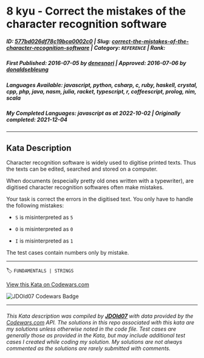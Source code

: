 # 8 kyu - Correct the mistakes of the character recognition software

##### **ID**: [577bd026df78c19bca0002c0](https://www.codewars.com/kata/577bd026df78c19bca0002c0) | **Slug**: [correct-the-mistakes-of-the-character-recognition-software](https://www.codewars.com/kata/577bd026df78c19bca0002c0) | **Category**: `REFERENCE` | **Rank**: <span style="color:white">8 kyu</span>

##### **First Published**: 2016-07-05 ***by*** [denesnori](https://www.codewars.com/users/denesnori) | **Approved**: 2016-07-06 ***by*** [donaldsebleung](https://www.codewars.com/users/donaldsebleung)

##### **Languages Available**: javascript, python, csharp, c, ruby, haskell, crystal, cpp, php, java, nasm, julia, racket, typescript, r, coffeescript, prolog, nim, scala

##### **My Completed Languages**: javascript ***as at*** 2022-10-02 | **Originally completed**: 2021-12-04

---

## Kata Description


Character recognition software is widely used to digitise printed texts. Thus the texts can be edited, searched and stored on a computer.



When documents (especially pretty old ones written with a typewriter), are digitised character recognition softwares often make mistakes.



Your task is correct the errors in the digitised text. You only have to handle the following mistakes:



* `S`  is misinterpreted as `5`

* `O` is misinterpreted as `0`

* `I` is misinterpreted as `1`



The test cases contain numbers only by mistake.

---


🏷 `FUNDAMENTALS | STRINGS`


[View this Kata on Codewars.com](https://www.codewars.com/kata/577bd026df78c19bca0002c0)

![](https://www.codewars.com/users/jdold07/badges/large "JDOld07 Codewars Badge")

---

###### *This Kata description was compiled by [**JDOld07**](https://tpstech.dev) with data provided by the [Codewars.com](https://www.codewars.com) API.  The solutions in this repo associated with this kata are my solutions unless otherwise noted in the code file.  Test cases are generally those as provided in the Kata, but may include additional test cases I created while coding my solution.  My solutions are not always commented as the solutions are rarely submitted with comments.*
